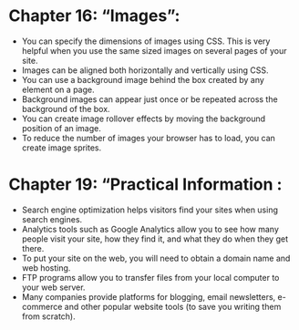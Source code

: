 
# Chapter 16: “Images”:
- You can specify the dimensions of images using CSS.  This is very helpful when you use the same sized images on several pages of your site.
- Images can be aligned both horizontally and vertically   using CSS.
- You can use a background image behind the box   created by any element on a page. 
- Background images can appear just once or be  repeated across the background of the box.
- You can create image rollover effects by moving the   background position of an image.
- To reduce the number of images your browser has to   load, you can create image sprites.
# Chapter 19: “Practical Information :
- Search engine optimization helps visitors find your  sites when using search engines.
- Analytics tools such as Google Analytics allow you to  see how many people visit your site, how they find it, and what they do when they get there.
- To put your site on the web, you will need to obtain a   domain name and web hosting.
- FTP programs allow you to transfer files from your  local computer to your web server.
- Many companies provide platforms for blogging, email  newsletters, e-commerce and other popular website tools (to save you writing them from scratch).
